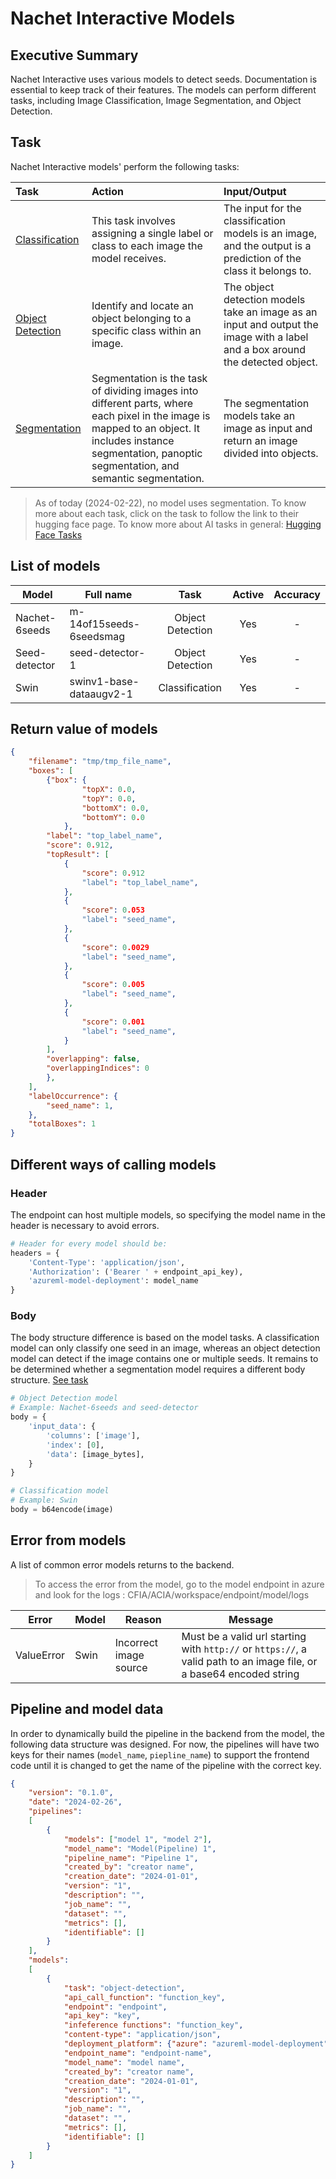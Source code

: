 # Nachet Interactive Models

## Executive Summary

Nachet Interactive uses various models to detect seeds. Documentation is
essential to keep track of their features. The models can perform different
tasks, including Image Classification, Image Segmentation, and Object Detection.

## Task

Nachet Interactive models' perform the following tasks:

|Task|Action|Input/Output|
|:--|:--|:-----|
|[Classification](https://huggingface.co/tasks/image-classification) | This task involves assigning a single label or class to each image the model receives. | The input for the classification models is an image, and the output is a prediction of the class it belongs to. |
|[Object Detection](https://huggingface.co/tasks/object-detection) | Identify and locate an object belonging to a specific class within an image. |The object detection models take an image as an input and output the image with a label and a box around the detected object. |
|[Segmentation](https://huggingface.co/tasks/image-segmentation) | Segmentation is the task of dividing images into different parts, where each pixel in the image is mapped to an object. It includes instance segmentation, panoptic segmentation, and semantic segmentation.| The segmentation models take an image as input and return an image divided into objects. |

> As of today (2024-02-22), no model uses segmentation. To know more about each
> task, click on the task to follow the link to their hugging face page. To know
> more about AI tasks in general: [Hugging Face
> Tasks](https://huggingface.co/tasks)

## List of models

|Model|Full name|Task|Active|Accuracy|
|--|--|:--:|:--:|:--:|
|Nachet-6seeds | m-14of15seeds-6seedsmag | Object Detection | Yes | - |
|Seed-detector | seed-detector-1 |  Object Detection | Yes | - |
|Swin | swinv1-base-dataaugv2-1 | Classification | Yes | - |

## Return value of models

```json
{
    "filename": "tmp/tmp_file_name",
    "boxes": [
        {"box": {
                "topX": 0.0,
                "topY": 0.0,
                "bottomX": 0.0,
                "bottomY": 0.0
            },
        "label": "top_label_name",
        "score": 0.912,
        "topResult": [
            {
                "score": 0.912
                "label": "top_label_name",
            },
            {
                "score": 0.053
                "label": "seed_name",
            },
            {
                "score": 0.0029
                "label": "seed_name",
            },
            {
                "score": 0.005
                "label": "seed_name",
            },
            {
                "score": 0.001
                "label": "seed_name",
            }
        ],
        "overlapping": false,
        "overlappingIndices": 0
        },
    ],
    "labelOccurrence": {
        "seed_name": 1,
    },
    "totalBoxes": 1
}
```

## Different ways of calling models

### Header

The endpoint can host multiple models, so specifying the model name in the
header is necessary to avoid errors.

```python
# Header for every model should be:
headers = {
    'Content-Type': 'application/json',
    'Authorization': ('Bearer ' + endpoint_api_key),
    'azureml-model-deployment': model_name
}
```

### Body

The body structure difference is based on the model tasks. A classification
model can only classify one seed in an image, whereas an object detection model
can detect if the image contains one or multiple seeds. It remains to be
determined whether a segmentation model requires a different body structure.
[See task](#task)

```python
# Object Detection model
# Example: Nachet-6seeds and seed-detector
body = {
    'input_data': {
        'columns': ['image'],
        'index': [0],
        'data': [image_bytes],
    }
}

# Classification model
# Example: Swin
body = b64encode(image)
```

## Error from models

A list of common error models returns to the backend.

> To access the error from the model, go to the model endpoint in azure and look
> for the logs : CFIA/ACIA/workspace/endpoint/model/logs

|Error|Model|Reason|Message|
|--|--|--|--|
|ValueError| Swin |Incorrect image source|Must be a valid url starting with `http://` or `https://`, a valid path to an image file, or a base64 encoded string|

## Pipeline and model data

In order to dynamically build the pipeline in the backend from the model, the
following data structure was designed. For now, the pipelines will have two keys for their names (`model_name`, `piepline_name`) to support the frontend code until it is changed to get the name of the pipeline with the correct key. 

```json
{
    "version": "0.1.0",
    "date": "2024-02-26",
    "pipelines":
    [
        {
            "models": ["model 1", "model 2"],
            "model_name": "Model(Pipeline) 1",
            "pipeline_name": "Pipeline 1",
            "created_by": "creator name",
            "creation_date": "2024-01-01",
            "version": "1",
            "description": "",
            "job_name": "",
            "dataset": "",
            "metrics": [],
            "identifiable": []
        }
    ],
    "models":
    [
        {
            "task": "object-detection",
            "api_call_function": "function_key",
            "endpoint": "endpoint",
            "api_key": "key",
            "infeference functions": "function_key",
            "content-type": "application/json",
            "deployment_platform": {"azure": "azureml-model-deployment"},
            "endpoint_name": "endpoint-name",
            "model_name": "model name",
            "created_by": "creator name",
            "creation_date": "2024-01-01",
            "version": "1",
            "description": "",
            "job_name": "",
            "dataset": "",
            "metrics": [],
            "identifiable": []
        }
    ]
}
```
